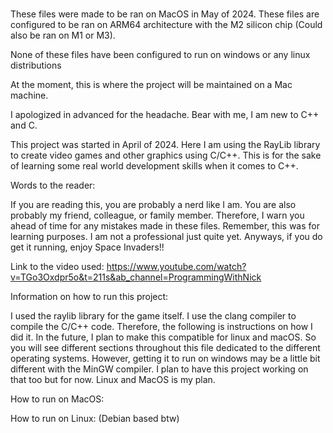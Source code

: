 ### 
These files were made to be ran on MacOS in May of 2024. 
These files are configured to be ran on ARM64 architecture with the M2 silicon chip
(Could also be ran on M1 or M3).

None of these files have been configured to run on windows or any linux distributions 

At the moment, this is where the project will be maintained on a Mac machine.

I apologized in advanced for the headache. Bear with me, I am new to C++ and C. 

This project was started in April of 2024. 
Here I am using the RayLib library to create video games and other graphics using C/C++.
This is for the sake of learning some real world development skills when it comes to C++. 

Words to the reader:

If you are reading this, you are probably a nerd like I am. You are also probably my friend, colleague, or family member. Therefore, I 
warn you ahead of time for any mistakes made in these files. Remember, this was for learning purposes. I am not a professional just quite yet. 
Anyways, if you do get it running, enjoy Space Invaders!!

Link to the video used:
https://www.youtube.com/watch?v=TGo3Oxdpr5o&t=211s&ab_channel=ProgrammingWithNick


Information on how to run this project: 

I used the raylib library for the game itself. I use the clang compiler to compile the C/C++ code. Therefore, the following is instructions on how I did it. In the future, I plan to make this compatible for linux and macOS. So you will see different sections throughout this file dedicated to the different operating systems. However, getting it to run on windows may be a little bit different with the MinGW compiler. I plan to have this project working on that too but for now. Linux and MacOS is my plan. 

How to run on MacOS:


How to run on Linux: (Debian based btw)